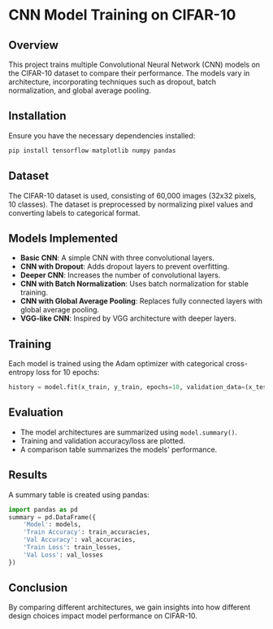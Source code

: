 
# CNN Model Training on CIFAR-10

## Overview

This project trains multiple Convolutional Neural Network (CNN) models on the CIFAR-10 dataset to compare their performance. The models vary in architecture, incorporating techniques such as dropout, batch normalization, and global average pooling.

## Installation

Ensure you have the necessary dependencies installed:

```bash
pip install tensorflow matplotlib numpy pandas
```

## Dataset

The CIFAR-10 dataset is used, consisting of 60,000 images (32x32 pixels, 10 classes). The dataset is preprocessed by normalizing pixel values and converting labels to categorical format.

## Models Implemented

- **Basic CNN**: A simple CNN with three convolutional layers.
- **CNN with Dropout**: Adds dropout layers to prevent overfitting.
- **Deeper CNN**: Increases the number of convolutional layers.
- **CNN with Batch Normalization**: Uses batch normalization for stable training.
- **CNN with Global Average Pooling**: Replaces fully connected layers with global average pooling.
- **VGG-like CNN**: Inspired by VGG architecture with deeper layers.

## Training

Each model is trained using the Adam optimizer with categorical cross-entropy loss for 10 epochs:

```python
history = model.fit(x_train, y_train, epochs=10, validation_data=(x_test, y_test))
```

## Evaluation

- The model architectures are summarized using `model.summary()`.
- Training and validation accuracy/loss are plotted.
- A comparison table summarizes the models' performance.

## Results

A summary table is created using pandas:

```python
import pandas as pd
summary = pd.DataFrame({
    'Model': models,
    'Train Accuracy': train_accuracies,
    'Val Accuracy': val_accuracies,
    'Train Loss': train_losses,
    'Val Loss': val_losses
})
```

## Conclusion

By comparing different architectures, we gain insights into how different design choices impact model performance on CIFAR-10.
